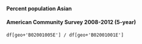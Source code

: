 
#### Percent population Asian #### American Community Survey 2008-2012 (5-year)	df[geo+'B02001005E'] / df[geo+'B02001001E']